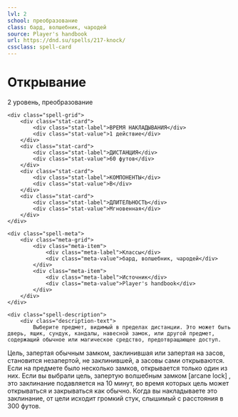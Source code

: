 ```yaml
---
lvl: 2
school: преобразование
class: бард, волшебник, чародей
source: Player's handbook
url: https://dnd.su/spells/217-knock/
cssclass: spell-card
---
```


<div class="spell-container">
    <div class="spell-header">
        <h1 class="spell-name">Открывание</h1>
        <div class="spell-level">2 уровень, преобразование</div>
    </div>
    
    <div class="spell-grid">
        <div class="stat-card">
            <div class="stat-label">ВРЕМЯ НАКЛАДЫВАНИЯ</div>
            <div class="stat-value">1 действие</div>
        </div>
        <div class="stat-card">
            <div class="stat-label">ДИСТАНЦИЯ</div>
            <div class="stat-value">60 футов</div>
        </div>
        <div class="stat-card">
            <div class="stat-label">КОМПОНЕНТЫ</div>
            <div class="stat-value">В</div>
        </div>
        <div class="stat-card">
            <div class="stat-label">ДЛИТЕЛЬНОСТЬ</div>
            <div class="stat-value">Мгновенная</div>
        </div>
    </div>
    
    <div class="spell-meta">
        <div class="meta-grid">
            <div class="meta-item">
                <div class="meta-label">Классы</div>
                <div class="meta-value">бард, волшебник, чародей</div>
            </div>
            <div class="meta-item">
                <div class="meta-label">Источник</div>
                <div class="meta-value">Player's handbook</div>
            </div>
        </div>
    </div>
    
    <div class="spell-description">
        <div class="description-text">
            Выберите предмет, видимый в пределах дистанции. Это может быть дверь, ящик, сундук, кандалы, навесной замок, или другой предмет, содержащий обычное или магическое средство, предотвращающее доступ.
Цель, запертая обычным замком, заклинившая или запертая на засов, становится незапертой, не заклинившей, а засовы сами открываются. Если на предмете было несколько замков, открывается только один из них.
Если вы выбрали цель, запертую волшебным замком [arcane lock] , это заклинание подавляется на 10 минут, во время которых цель может открываться и закрываться как обычно.
Когда вы накладываете это заклинание, от цели исходит громкий стук, слышимый с расстояния в 300 футов.
        </div>
    </div>
</div>